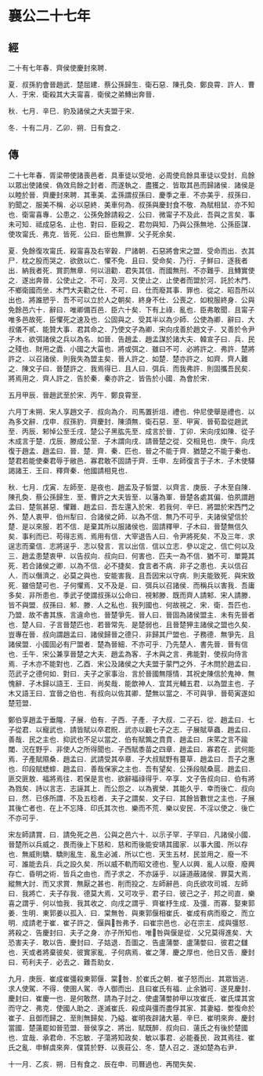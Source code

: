 # 襄公二十七年
## 經

二十有七年春．齊侯使慶封來聘．

夏．叔孫豹會晉趙武．楚屈建．蔡公孫歸生．衛石惡．陳孔奐．鄭良霄．許人．曹人．于宋．衛殺其大夫甯喜．衛侯之弟鱄出奔晉．

秋．七月．辛巳．豹及諸侯之大夫盟于宋．

冬．十有二月．乙卯．朔．日有食之．

## 傳

二十七年春．胥梁帶使諸喪邑者．具車徒以受地．必周使烏餘具車徒以受封．烏餘以眾出使諸侯．偽效烏餘之封者．而遂執之．盡獲之．皆取其邑而歸諸侯．諸侯是以睦於晉．齊慶封來聘．其車美．孟孫謂叔孫曰．慶季之車．不亦美乎．叔孫曰．豹聞之．服美不稱．必以惡終．美車何為．叔孫與慶封食不敬．為賦相鼠．亦不知也．衛甯喜專．公患之．公孫免餘請殺之．公曰．微甯子不及此．吾與之言矣．事未可知．祗成惡名．止也．對曰．臣殺之．君勿與知．乃與公孫無地．公孫臣謀．使攻甯氏．弗克．皆死．公曰．臣也無罪．父子死余矣．

夏．免餘復攻甯氏．殺甯喜及右宰穀．尸諸朝．石惡將會宋之盟．受命而出．衣其尸．枕之股而哭之．欲斂以亡．懼不免．且曰．受命矣．乃行．子鮮曰．逐我者出．納我者死．賞罰無章．何以沮勸．君失其信．而國無刑．不亦難乎．且鱄實使之．遂出奔晉．公使止之．不可．及河．又使止之．止使者而盟於河．託於木門．不鄉衛國而坐．木門大夫勸之仕．不可．曰．仕而廢其事．罪也．從之．昭吾所以出也．將誰愬乎．吾不可以立於人之朝矣．終身不仕．公喪之．如稅服終身．公與免餘邑六十．辭曰．唯卿備百邑．臣六十矣．下有上祿．亂也．臣弗敢聞．且甯子唯多邑故死．臣懼死之速及也．公固與之．受其半以為少師．公使為卿．辭曰．大叔儀不貳．能贊大事．君其命之．乃使文子為卿．宋向戌善於趙文子．又善於令尹子木．欲弭諸侯之兵以為名．如晉．告趙孟．趙孟謀於諸大夫．韓宣子曰．兵．民之殘也．財用之蠹．小國之大菑也．將或弭之．雖曰不可．必將許之．弗許．楚將許之．以召諸侯．則我失為盟主矣．晉人許之．如楚．楚亦許之．如齊．齊人難之．陳文子曰．晉楚許之．我焉得已．且人曰．弭兵．而我弗許．則固攜吾民矣．將焉用之．齊人許之．告於秦．秦亦許之．皆告於小國．為會於宋．

五月甲辰．晉趙武至於宋．丙午．鄭良霄至．

六月丁未朔．宋人享趙文子．叔向為介．司馬置折俎．禮也．仲尼使舉是禮也．以為多文辭．戊申．叔孫豹．齊慶封．陳須無．衛石惡．至．甲寅．晉荀盈從趙武至．丙辰．邾悼公至壬戌．楚公子黑肱先至．成言於晉．丁卯．宋向戌如陳．從子木成言于楚．戊辰．滕成公至．子木謂向戌．請晉楚之從．交相見也．庚午．向戌復于趙孟．趙孟曰．晉．楚．齊．秦．匹也．晉之不能于齊．猶楚之不能于秦也．楚君若能使秦君辱于敝邑．寡君敢不固請于齊．壬申．左師復言于子木．子木使驛謁諸王．王曰．釋齊秦．他國請相見也．

秋．七月．戊寅．左師至．是夜也．趙孟及子皙盟．以齊言．庚辰．子木至自陳．陳孔奐．蔡公孫歸生．至．曹許之大夫皆至．以藩為軍．晉楚各處其偏．伯夙謂趙孟曰．楚氛甚惡．懼難．趙孟曰．吾左還入於宋．若我何．辛巳．將盟於宋西門之外．楚人衷甲．伯州犁曰．合諸侯之師．以為不信．無乃不可乎．夫諸侯望信於楚．是以來服．若不信．是棄其所以服諸侯也．固請釋甲．子木曰．晉楚無信久矣．事利而已．苟得志焉．焉用有信．大宰退告人曰．令尹將死矣．不及三年．求逞志而棄信．志將逞乎．志以發言．言以出信．信以立志．參以定之．信亡何以及三．趙孟患楚衷甲．以告叔向．叔向曰．何害也．匹夫一為不信．猶不可．單斃其死．若合諸侯之卿．以為不信．必不捷矣．食言者不病．非子之患也．夫以信召人．而以僭濟之．必莫之與也．安能害我．且吾因宋以守病．則夫能致死．與宋致死．雖倍楚可也．子何懼焉．又不及是．曰．弭兵以召諸侯．而稱兵以害我．吾庸多矣．非所患也．季武子使謂叔孫以公命曰．視邾滕．既而齊人請邾．宋人請滕．皆不與盟．叔孫曰．邾．滕．人之私也．我列國也．何故視之．宋．衛．吾匹也．乃盟．故不書其族．言違命也．晉楚爭先．晉人曰．晉固為諸侯盟主．未有先晉者也．楚人曰．子言晉楚匹也．若晉常先．是楚弱也．且晉楚狎主諸侯之盟也久矣．豈專在晉．叔向謂趙孟曰．諸侯歸晉之德只．非歸其尸盟也．子務德．無爭先．且諸侯盟．小國固必有尸盟者．楚為晉細．不亦可乎．乃先楚人．書先晉．晉有信也．壬午．宋公兼享晉楚之大夫．趙孟為客．子木與之言．弗能對．使叔向侍言焉．子木亦不能對也．乙酉．宋公及諸侯之大夫盟于蒙門之外．子木問於趙孟曰．范武子之德何如．對曰．夫子之家事治．言於晉國無隱情．其祝史陳信於鬼神．無愧辭．子木歸以語王．王曰．尚矣哉．能歆神人．宜其光輔五君．以為盟主也．子木又語王曰．宜晉之伯也．有叔向以佐其卿．楚無以當之．不可與爭．晉荀寅遂如楚蒞盟．

鄭伯享趙孟于垂隴．子展．伯有．子西．子產．子大叔．二子石．從．趙孟曰．七子從君．以寵武也．請皆賦以卒君貺．武亦以觀七子之志．子展賦草蟲．趙孟曰．善哉．民之主也．抑武也不足以當之．伯有賦鶉之賁賁．趙孟曰．床笫之言不踰閾．況在野乎．非使人之所得聞也．子西賦黍苗之四章．趙孟曰．寡君在．武何能焉．子產賦隰桑．趙孟曰．武請受其卒章．子大叔賦野有蔓草．趙孟曰．吾子之惠也．印段賦蟋蟀．趙孟曰．善哉保家之主也．吾有望矣．公孫段賦桑扈．趙孟曰．匪交匪敖．福將焉往．若保是言也．欲辭福祿得乎．卒享．文子告叔向曰．伯有將為戮矣．詩以言志．志誣其上．而公怨之．以為賓榮．其能久乎．幸而後亡．叔向曰．然．已侈所謂．不及五稔者．夫子之謂矣．文子曰．其餘皆數世之主也．子展其後亡者也．在上不忘降．印氏其次也．樂而不荒．樂以安民．不淫以使之．後亡不亦可乎．

宋左師請賞．曰．請免死之邑．公與之邑六十．以示子罕．子罕曰．凡諸侯小國．晉楚所以兵威之．畏而後上下慈和．慈和而後能安靖其國家．以事大國．所以存也．無威則驕．驕則亂生．亂生必滅．所以亡也．天生五材．民並用之．廢一不可．誰能去兵．兵之設久矣．所以威不軌而昭文德也．聖人以興．亂人以廢．廢興存亡．昏明之術．皆兵之由也．而子求之．不亦誣乎．以誣道蔽諸侯．罪莫大焉．縱無大討．而又求賞．無厭之甚也．削而投之．左師辭邑．向氏欲攻司城．左師曰．我將亡．夫子存我．德莫大焉．又可攻乎．君子曰．彼己之子．邦之司直．樂喜之謂乎．何以恤我．我其收之．向戌之謂乎．齊崔杼生成．及彊．而寡．娶東郭姜．生明．東郭姜以孤入．曰．棠無咎．與東郭偃相崔氏．崔成有病而廢之．而立明．成請老于崔．崔子許之．偃與咎弗予．曰崔宗邑也．必在宗主．成與彊怒．將殺之．告慶封曰．夫子之身．亦子所知也．唯咎與偃是從．父兄莫得進矣．大恐害夫子．敢以告．慶封曰．子姑退．吾圖之．告盧蒲嫳．盧蒲嫳曰．彼君之讎也．天或者將棄彼矣．彼實家亂．子何病焉．崔之薄．慶之厚也．他日又告．慶封曰．苟利夫子．必去之．難吾助女．

九月．庚辰．崔成崔彊殺東郭偃．棠咎．於崔氏之朝．崔子怒而出．其眾皆逃．求人使駕．不得．使圉人駕．寺人御而出．且曰崔氏有福．止余猶可．遂見慶封．慶封曰．崔慶一也．是何敢然．請為子討之．使盧蒲嫳帥甲以攻崔氏．崔氏堞其宮而守之．弗克．使國人助之．遂滅崔氏．殺成與彊而盡俘其家．其妻縊．嫳復命於崔子．且御而歸之．至則無歸矣．乃縊．崔明夜辟諸大墓．辛巳．崔明來奔．慶封當國．楚薳罷如晉蒞盟．晉侯享之．將出．賦既醉．叔向曰．薳氏之有後於楚國也．宜哉．承君命．不忘敏．子蕩將知政矣．敏以事君．必能養民．政其焉往．崔氏之亂．申鮮虞來奔．僕賃於野．以喪莊公．冬．楚人召之．遂如楚為右尹．

十一月．乙亥．朔．日有食之．辰在申．司曆過也．再閏失矣．

